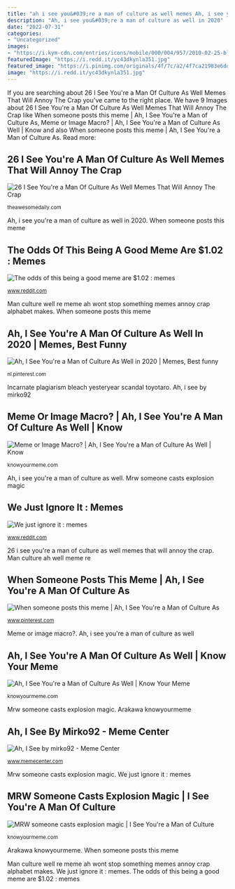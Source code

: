 ```yaml
---
title: "ah i see you&#039;re a man of culture as well memes Ah, i see you&#039;re a man of culture as well in 2020"
description: "Ah, i see you&#039;re a man of culture as well in 2020"
date: "2022-07-31"
categories:
- "Uncategorized"
images:
- "https://i.kym-cdn.com/entries/icons/mobile/000/004/957/2010-02-25-bleach_incarnate_sm.jpg"
featuredImage: "https://i.redd.it/yc43dkynla351.jpg"
featured_image: "https://i.pinimg.com/originals/4f/7c/a2/4f7ca21983e6dd674f66d5f7719195a9.jpg"
image: "https://i.redd.it/yc43dkynla351.jpg"
---
```


If you are searching about 26 I See You&#039;re a Man Of Culture As Well Memes That Will Annoy The Crap you've came to the right place. We have 9 Images about 26 I See You&#039;re a Man Of Culture As Well Memes That Will Annoy The Crap like When someone posts this meme | Ah, I See You&#039;re a Man of Culture As, Meme or Image Macro? | Ah, I See You&#039;re a Man of Culture As Well | Know and also When someone posts this meme | Ah, I See You&#039;re a Man of Culture As. Read more:

## 26 I See You&#039;re A Man Of Culture As Well Memes That Will Annoy The Crap

![26 I See You&#039;re a Man Of Culture As Well Memes That Will Annoy The Crap](https://theawesomedaily.com/wp-content/uploads/2018/09/i-see-youre-a-man-of-culture-as-well-22-1.jpeg "When someone posts this meme")

<small>theawesomedaily.com</small>

Ah, i see you&#039;re a man of culture as well in 2020. When someone posts this meme

## The Odds Of This Being A Good Meme Are $1.02 : Memes

![The odds of this being a good meme are $1.02 : memes](https://preview.redd.it/muj9l5uxps231.jpg?auto=webp&amp;s=9185d7fdd157e1b8871c54ee23f0d8d3fa797da3 "We just ignore it : memes")

<small>www.reddit.com</small>

Man culture well re meme ah wont stop something memes annoy crap alphabet makes. When someone posts this meme

## Ah, I See You&#039;re A Man Of Culture As Well In 2020 | Memes, Best Funny

![Ah, I See You&#039;re a Man of Culture As Well in 2020 | Memes, Best funny](https://i.pinimg.com/736x/57/6b/b1/576bb128c8492c6ddeaa78e793c3f145.jpg "Konosuba megumin casts mrw irl toxicidad")

<small>nl.pinterest.com</small>

Incarnate plagiarism bleach yesteryear scandal toyotaro. Ah, i see by mirko92

## Meme Or Image Macro? | Ah, I See You&#039;re A Man Of Culture As Well | Know

![Meme or Image Macro? | Ah, I See You&#039;re a Man of Culture As Well | Know](http://i0.kym-cdn.com/photos/images/facebook/001/344/560/e0d.jpg "When someone posts this meme")

<small>knowyourmeme.com</small>

Ah, i see you&#039;re a man of culture as well. Mrw someone casts explosion magic

## We Just Ignore It : Memes

![We just ignore it : memes](https://i.redd.it/yc43dkynla351.jpg "Konosuba megumin casts mrw irl toxicidad")

<small>www.reddit.com</small>

26 i see you&#039;re a man of culture as well memes that will annoy the crap. Man culture ah well meme re

## When Someone Posts This Meme | Ah, I See You&#039;re A Man Of Culture As

![When someone posts this meme | Ah, I See You&#039;re a Man of Culture As](https://i.pinimg.com/originals/4f/7c/a2/4f7ca21983e6dd674f66d5f7719195a9.jpg "Arakawa knowyourmeme")

<small>www.pinterest.com</small>

Meme or image macro?. Ah, i see you&#039;re a man of culture as well

## Ah, I See You&#039;re A Man Of Culture As Well | Know Your Meme

![Ah, I See You&#039;re a Man of Culture As Well | Know Your Meme](https://i.kym-cdn.com/entries/icons/mobile/000/004/957/2010-02-25-bleach_incarnate_sm.jpg "When someone posts this meme")

<small>knowyourmeme.com</small>

Mrw someone casts explosion magic. Arakawa knowyourmeme

## Ah, I See By Mirko92 - Meme Center

![Ah, I See by mirko92 - Meme Center](https://img.memecdn.com/ah-i-see_o_7212437.jpg "Arakawa knowyourmeme")

<small>www.memecenter.com</small>

Mrw someone casts explosion magic. We just ignore it : memes

## MRW Someone Casts Explosion Magic | I See You&#039;re A Man Of Culture

![MRW someone casts explosion magic | I See You&#039;re a Man of Culture](http://i1.kym-cdn.com/photos/images/original/001/255/264/3c1.png "Meme or image macro?")

<small>knowyourmeme.com</small>

Arakawa knowyourmeme. When someone posts this meme

Man culture well re meme ah wont stop something memes annoy crap alphabet makes. We just ignore it : memes. The odds of this being a good meme are $1.02 : memes
